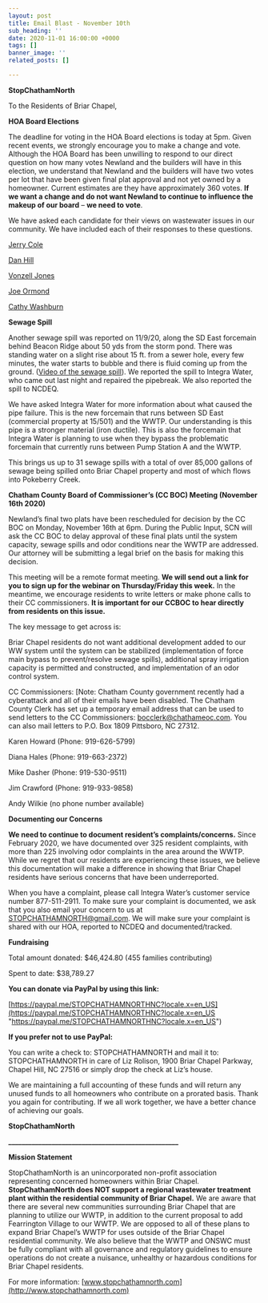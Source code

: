 ```yaml
---
layout: post
title: Email Blast - November 10th
sub_heading: ''
date: 2020-11-01 16:00:00 +0000
tags: []
banner_image: ''
related_posts: []

---
```

**StopChathamNorth**

To the Residents of Briar Chapel,

**HOA Board Elections**

The deadline for voting in the HOA Board elections is today at 5pm. Given recent events, we strongly encourage you to make a change and vote. Although the HOA Board has been unwilling to respond to our direct question on how many votes Newland and the builders will have in this election, we understand that Newland and the builders will have two votes per lot that have been given final plat approval and not yet owned by a homeowner. Current estimates are they have approximately 360 votes. **If we want a change and do not want Newland to continue to influence the makeup of our board** – **we need to vote**.

We have asked each candidate for their views on wastewater issues in our community. We have included each of their responses to these questions.

[Jerry Cole](https://drive.google.com/file/d/1c2SVX-R13jdM5KuTPo-C8lh0MZRaNU7Z/view?usp=sharing)

[Dan Hill](https://drive.google.com/file/d/1-EY171HQZED8BSsuQrMau81Cjw_s4cPV/view?usp=sharing)

[Vonzell Jones](https://drive.google.com/file/d/1DIaHE18JVJlMxw2wgkMWXpIZ6FGpVqD-/view?usp=sharing)

[Joe Ormond](https://drive.google.com/file/d/1ApfKZmJr-1wHlHSWIv72m80_i6IJx7yZ/view?usp=sharing)

[Cathy Washburn](https://drive.google.com/file/d/1c8mwPaIN07VZgxLGdQrS9QNk4SyiF858/view?usp=sharing)

**Sewage Spill**

Another sewage spill was reported on 11/9/20, along the SD East forcemain behind Beacon Ridge about 50 yds from the storm pond. There was standing water on a slight rise about 15 ft. from a sewer hole, every few minutes, the water starts to bubble and there is fluid coming up from the ground. ([Video of the sewage spill](https://drive.google.com/file/d/1NeO7nCHjsyhtN6mMS5QXiUpBRArADVrf/view?usp=sharing)). We reported the spill to Integra Water, who came out last night and repaired the pipebreak. We also reported the spill to NCDEQ.

We have asked Integra Water for more information about what caused the pipe failure. This is the new forcemain that runs between SD East (commercial property at 15/501) and the WWTP. Our understanding is this pipe is a stronger material (iron ductile). This is also the forcemain that Integra Water is planning to use when they bypass the problematic forcemain that currently runs between Pump Station A and the WWTP.

This brings us up to 31 sewage spills with a total of over 85,000 gallons of sewage being spilled onto Briar Chapel property and most of which flows into Pokeberry Creek.

**Chatham County Board of Commissioner’s (CC BOC) Meeting (November 16th 2020)**

Newland’s final two plats have been rescheduled for decision by the CC BOC on Monday, November 16th at 6pm. During the Public Input, SCN will ask the CC BOC to delay approval of these final plats until the system capacity, sewage spills and odor conditions near the WWTP are addressed. Our attorney will be submitting a legal brief on the basis for making this decision.

This meeting will be a remote format meeting. **We will send out a link for you to sign up for the webinar on Thursday/Friday this week.** In the meantime, we encourage residents to write letters or make phone calls to their CC commissioners. **It is important for our CCBOC to hear directly from residents on this issue.**

The key message to get across is:

Briar Chapel residents do not want additional development added to our WW system until the system can be stabilized (implementation of force main bypass to prevent/resolve sewage spills), additional spray irrigation capacity is permitted and constructed, and implementation of an odor control system.

CC Commissioners: \[Note: Chatham County government recently had a cyberattack and all of their emails have been disabled. The Chatham County Clerk has set up a temporary email address that can be used to send letters to the CC Commissioners: [bocclerk@chathameoc.com](mailto:bocclerk@chathameoc.com). You can also mail letters to P.O. Box 1809 Pittsboro, NC 27312.

Karen Howard (Phone: 919-626-5799)

Diana Hales (Phone: 919-663-2372)

Mike Dasher (Phone: 919-530-9511)

Jim Crawford (Phone: 919-933-9858)

Andy Wilkie (no phone number available)

**Documenting our Concerns**

**We need to continue to document resident’s complaints/concerns.** Since February 2020, we have documented over 325 resident complaints, with more than 225 involving odor complaints in the area around the WWTP. While we regret that our residents are experiencing these issues, we believe this documentation will make a difference in showing that Briar Chapel residents have serious concerns that have been underreported.

When you have a complaint, please call Integra Water’s customer service number 877-511-2911. To make sure your complaint is documented, we ask that you also email your concern to us at [STOPCHATHAMNORTH@gmail.com](mailto:STOPCHATHAMNORTH@gmail.com). We will make sure your complaint is shared with our HOA, reported to NCDEQ and documented/tracked.

**Fundraising**

Total amount donated: $46,424.80 (455 families contributing)

Spent to date: $38,789.27

**You can donate via PayPal by using this link:**

[https://paypal.me/STOPCHATHAMNORTHNC?locale.x=en_US](https://paypal.me/STOPCHATHAMNORTHNC?locale.x=en_US "https://paypal.me/STOPCHATHAMNORTHNC?locale.x=en_US")

**If you prefer not to use PayPal:**

You can write a check to: STOPCHATHAMNORTH and mail it to: STOPCHATHAMNORTH in care of Liz Rolison, 1900 Briar Chapel Parkway, Chapel Hill, NC 27516 or simply drop the check at Liz’s house.

We are maintaining a full accounting of these funds and will return any unused funds to all homeowners who contribute on a prorated basis. Thank you again for contributing. If we all work together, we have a better chance of achieving our goals.

**StopChathamNorth**

**___________________________________________________**

**Mission Statement**

StopChathamNorth is an unincorporated non-profit association representing concerned homeowners within Briar Chapel. **StopChathamNorth does NOT support a regional wastewater treatment plant within the residential community of Briar Chapel.** We are aware that there are several new communities surrounding Briar Chapel that are planning to utilize our WWTP, in addition to the current proposal to add Fearrington Village to our WWTP. We are opposed to all of these plans to expand Briar Chapel’s WWTP for uses outside of the Briar Chapel residential community. We also believe that the WWTP and ONSWC must be fully compliant with all governance and regulatory guidelines to ensure operations do not create a nuisance, unhealthy or hazardous conditions for Briar Chapel residents.

For more information: [www.stopchathamnorth.com](http://www.stopchathamnorth.com)